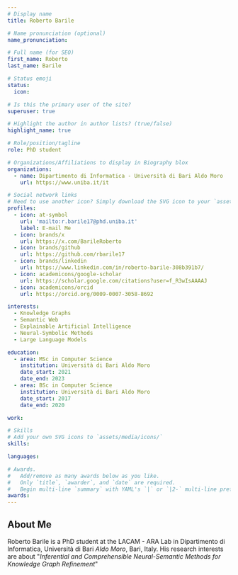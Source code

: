 ```yaml
---
# Display name
title: Roberto Barile

# Name pronunciation (optional)
name_pronunciation:

# Full name (for SEO)
first_name: Roberto
last_name: Barile

# Status emoji
status:
  icon:

# Is this the primary user of the site?
superuser: true

# Highlight the author in author lists? (true/false)
highlight_name: true

# Role/position/tagline
role: PhD student

# Organizations/Affiliations to display in Biography blox
organizations:
  - name: Dipartimento di Informatica - Università di Bari Aldo Moro
    url: https://www.uniba.it/it

# Social network links
# Need to use another icon? Simply download the SVG icon to your `assets/media/icons/` folder.
profiles:
  - icon: at-symbol
    url: 'mailto:r.barile17@phd.uniba.it'
    label: E-mail Me
  - icon: brands/x
    url: https://x.com/BarileRoberto
  - icon: brands/github
    url: https://github.com/rbarile17
  - icon: brands/linkedin
    url: https://www.linkedin.com/in/roberto-barile-308b391b7/
  - icon: academicons/google-scholar
    url: https://scholar.google.com/citations?user=f_R3wIsAAAAJ
  - icon: academicons/orcid
    url: https://orcid.org/0009-0007-3058-8692

interests:
  - Knowledge Graphs
  - Semantic Web
  - Explainable Artificial Intelligence
  - Neural-Symbolic Methods
  - Large Language Models

education:
  - area: MSc in Computer Science
    institution: Università di Bari Aldo Moro
    date_start: 2021
    date_end: 2023
  - area: BSc in Computer Science
    institution: Università di Bari Aldo Moro
    date_start: 2017
    date_end: 2020

work:

# Skills
# Add your own SVG icons to `assets/media/icons/`
skills:

languages:

# Awards.
#   Add/remove as many awards below as you like.
#   Only `title`, `awarder`, and `date` are required.
#   Begin multi-line `summary` with YAML's `|` or `|2-` multi-line prefix and indent 2 spaces below.
awards: 
---
```


## About Me

Roberto Barile is a PhD student at the LACAM - ARA Lab in Dipartimento di Informatica, Università di Bari _Aldo Moro_, Bari, Italy. His research interests are about "_Inferential and Comprehensible Neural-Semantic Methods for Knowledge Graph Refinement_"